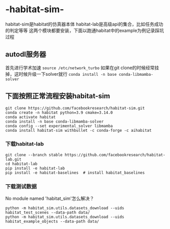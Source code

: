 # -habitat-sim-
habitat-sim是habitat的仿真器本体
habitat-lab是高级api的集合，比如任务成功的判定等等
这两个模块都要安装，下面以跑通habitat中的example为例记录踩坑过程

## autodl服务器

首先进行学术加速
`source /etc/network_turbo`
如果在git clone的时候经常挂掉，这时候升级一下solver就行
`conda install -n base conda-libmamba-solver`

## 下面按照正常流程安装habitat-sim
```
git clone https://github.com/facebookresearch/habitat-sim.git
conda create -n habitat python=3.9 cmake=3.14.0
conda activate habitat
conda install -n base conda-libmamba-solver
conda config --set experimental_solver libmamba
conda install habitat-sim withbullet -c conda-forge -c aihabitat
```
### 下载habitat-lab
```
git clone --branch stable https://github.com/facebookresearch/habitat-lab.git
cd habitat-lab
pip install -e habitat-lab
pip install -e habitat-baselines  # install habitat_baselines
```
### 下载测试数据
No module named 'habitat_sim'怎么解决？
```
python -m habitat_sim.utils.datasets_download --uids habitat_test_scenes --data-path data/
python -m habitat_sim.utils.datasets_download --uids habitat_example_objects --data-path data/
```


